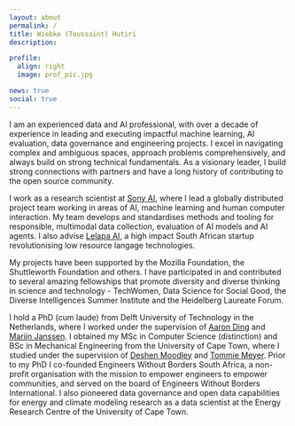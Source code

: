 ```yaml
---
layout: about
permalink: /
title: Wiebke (Toussaint) Hutiri
description: 

profile:
  align: right
  image: prof_pic.jpg

news: true
social: true
---
```


I am an experienced data and AI professional, with over a decade of experience in leading and executing impactful machine learning, AI evaluation, data governance and engineering projects. I excel in navigating complex and ambiguous spaces, approach problems comprehensively, and always build on strong technical fundamentals. As a visionary leader, I build strong connections with partners and have a long history of contributing to the open source community.

I work as a research scientist at <a href="https://ai.sony/" target="_blank">Sony AI</a>, where I lead a globally distributed project team working in areas of AI, machine learning and human computer interaction. My team develops and standardises methods and tooling for responsible, multimodal data collection, evaluation of AI models and AI agents. I also advise <a href="https://lelapa.ai/" target="_blank">Lelapa AI</a>, a high impact South African startup revolutionising low resource langage technologies.

My projects have been supported by the Mozilla Foundation, the Shuttleworth Foundation and others. I have participated in and contributed to several amazing fellowships that promote diversity and diverse thinking in science and technology - TechWomen, Data Science for Social Good, the Diverse Intelligences Summer Institute and the Heidelberg Laureate Forum.

I hold a PhD (cum laude) from Delft University of Technology in the Netherlands, where I worked under the supervision of <a href="http://homepage.tudelft.nl/8e79t/index.html" target="_blank">Aaron Ding</a> and <a href="https://www.tudelft.nl/tbm/over-de-faculteit/afdelingen/engineering-systems-and-services/people/full-professors/profdrir-mfwha-marijn-janssen/" target="_blank">Marijn Janssen</a>. I obtained my MSc in Computer Science (distinction) and BSc in Mechanical Engineering from the University of Cape Town, where I studied under the supervision of 
<a href="https://people.cs.uct.ac.za/~deshen/" target="_blank">Deshen Moodley</a> and <a href="https://people.cs.uct.ac.za/~tmeyer/prof-biography.html" target="_blank">Tommie Meyer</a>. Prior to my PhD I co-founded Engineers Without Borders South Africa, a non-profit organisation with the mission to empower engineers to empower communities, and served on the board of Engineers Without Borders International. I also pioneered data governance and open data capabilities for energy and climate modeling research as a data scientist at the Energy Research Centre of the University of Cape Town.
